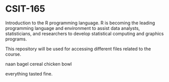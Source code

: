 # CSIT-165

Introduction to the R programming language.
R is becoming the leading programming language and environment to assist data analysts, statisticians, and researchers to develop statistical computing and graphics programs.

This repository will be used for accessing different files related to the course.

naan
bagel
cereal
chicken bowl

everything tasted fine.
